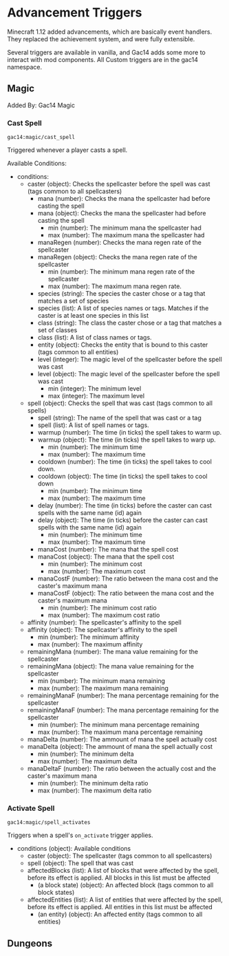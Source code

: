 # Advancement Triggers #
Minecraft 1.12 added advancements, which are basically event handlers. They replaced the achievement system, and were fully extensible. 

Several triggers are available in vanilla, and Gac14 adds some more to interact with mod components. All Custom triggers are in the gac14 namespace. 

## Magic ##

Added By: Gac14 Magic

### Cast Spell ###

`gac14:magic/cast_spell`

Triggered whenever a player casts a spell. 

Available Conditions:


* conditions:
    * caster (object): Checks the spellcaster before the spell was cast (tags common to all spellcasters)
        * mana (number): Checks the mana the spellcaster had before casting the spell 
        * mana (object): Checks the mana the spellcaster had before casting the spell
            * min (number): The minimum mana the spellcaster had
            * max (number): The maximum mana the spellcaster had
        * manaRegen (number): Checks the mana regen rate of the spellcaster
        * manaRegen (object): Checks the mana regen rate of the spellcaster
            * min (number): The minimum mana regen rate of the spellcaster
            * max (number): The maximum mana regen rate.
        * species (string): The species the caster chose or a tag that matches a set of species
        * species (list): A list of species names or tags. Matches if the caster is at least one species in this list
        * class (string): The class the caster chose or a tag that matches a set of classes
        * class (list): A list of class names or tags.
        * entity (object): Checks the entity that is bound to this caster (tags common to all entities)
        * level (integer): The magic level of the spellcaster before the spell was cast
        * level (object): The magic level of the spellcaster before the spell was cast
            * min (integer): The minimum level
            * max (integer): The maximum level
    * spell (object): Checks the spell that was cast (tags common to all spells)
        * spell (string): The name of the spell that was cast or a tag
        * spell (list): A list of spell names or tags.
        * warmup (number): The time (in ticks) the spell takes to warm up.
        * warmup (object): The time (in ticks) the spell takes to warp up.
            * min (number): The minimum time
            * max (number): The maximum time
        * cooldown (number): The time (in ticks) the spell takes to cool down.
        * cooldown (object): The time (in ticks) the spell takes to cool down
            * min (number): The minimum time
            * max (number): The maximum time
        * delay (number): The time (in ticks) before the caster can cast spells with the same name (id) again
        * delay (object): The time (in ticks) before the caster can cast spells with the same name (id) again
            * min (number): The minimum time
            * max (number): The maximum time
         * manaCost (number): The mana that the spell cost
         * manaCost (object): The mana that the spell cost
            * min (number): The minimum cost
            * max (number): The maximum cost
         * manaCostF (number): The ratio between the mana cost and the caster's maximum mana
         * manaCostF (object): The ratio between the mana cost and the caster's maximum mana
             * min (number): The minimum cost ratio
             * max (number): The maximum cost ratio
    * affinity (number): The spellcaster's affinity to the spell
    * affinity (object): The spellcaster's affinity to the spell
        * min (number): The minimum affinity
        * max (number): The maximum affinity
    * remainingMana (number): The mana value remaining for the spellcaster
    * remainingMana (object): The mana value remaining for the spellcaster
        * min (number): The minimum mana remaining
        * max (number): The maximum mana remaining
    * remainingManaF (number): The mana percentage remaining for the spellcaster
    * remainingManaF (number): The mana percentage remaining for the spellcaster
        * min (number): The minimum mana percentage remaining
        * max (number): The maximum mana percentage remaining
    * manaDelta (number): The ammount of mana the spell actually cost
    * manaDelta (object): The ammount of mana the spell actually cost
        * min (number): The minimum delta
        * max (number): The maximum delta
    * manaDeltaF (number): The ratio between the actually cost and the caster's maximum mana
        * min (number): The minimum delta ratio
        * max (number): The maximum delta ratio
    
### Activate Spell ###

`gac14:magic/spell_activates`

Triggers when a spell's `on_activate` trigger applies. 

* conditions (object): Available conditions
    * caster (object): The spellcaster (tags common to all spellcasters)
    * spell (object): The spell that was cast
    * affectedBlocks (list): A list of blocks that were affected by the spell, before its effect is applied. All blocks in this list must be affected
       * (a block state) (object): An affected block (tags common to all block states)
    * affectedEntities (list): A list of entities that were affected by the spell, before its effect is applied. All entities in this list must be affected
       * (an entity) (object): An affected entity (tags common to all entities)
    
    
## Dungeons ##


    
    
    